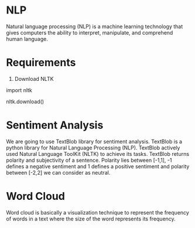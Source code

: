 # NLP
Natural language processing (NLP) is a machine learning technology that gives computers the ability to interpret, manipulate, and comprehend human language.


# Requirements
1. Download NLTK 

import nltk

nltk.download()

# Sentiment Analysis
We are going to use TextBlob library for sentiment analysis. TextBlob is a python library for Natural Language Processing (NLP). TextBlob actively used Natural Language ToolKit (NLTK) to achieve its tasks. TextBlob returns polarity and subjectivity of a sentence. Polarity lies between [-1,1], -1 defines a negative sentiment and 1 defines a positive sentiment and polarity between [-2,2] we can consider as neutral.

# Word Cloud
Word cloud is basically a visualization technique to represent the frequency of words in a text where the size of the word represents its frequency.
